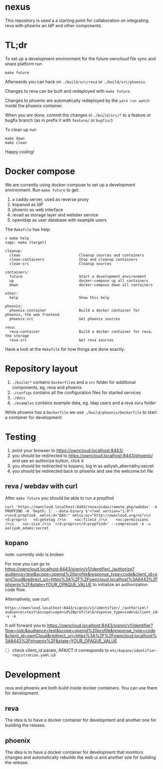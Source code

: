 # nexus

This repository is used a a starting point for collaboration on integrating reva with phoenix an IdP and other components.

# TL;dr

To set up a development environment for the future owncloud file sync and share platform run

```
make future
```

Afterwards you can hack on `./build/src/reva` or  `./build/src/phoenix`.

Changes to reva can be built and redeployed with `make future`.

Changes to phoenix are automatically redeployed by the `yarn run watch` inside the phoenix container.

When you are done, commit the changes in `./build/src/*` to a feature or bugfix branch (as in prefix it with `feature/` or `bugfix/`)

To clean up run

```
make down
make clean
```

Happy coding!

# Docker compose

We are currently using docker-compose to set up a development environment. Run `make future` to get:
1. a caddy server, used as reverse proxy
2. kopanod as IdP
3. phoenix es web interface
4. revad as storage layer and webdav service
5. openldap as user database with example users

The `Makefile` has help:
```
✗ make help
sage: make [target]

cleanup:
  clean                           Cleanup sources and containers
  clean-containers                Stop and cleanup containers
  clean-src                       Cleanup sources

containers:
  future                          Start a development environment
  up                              docker-compose up all containers
  down                            docker-compose down all containers

other:
  help                            Show this help

phoenix:
  phoenix-container               Build a docker container for phoenix, the web frontend
  phoenix-src                     Get phoenix sources

reva:
  reva-container                  Build a docker container for reva, the storage
  reva-src                        Get reva sources

```

Have a look at the `Makefile` for how things are done exactly.

# Repository layout

1. `./build/*` contains `Dockerfile`s and a `src` folder for additional components, eg. reva and phoenix
2. `./configs` contains all the configuration files for started services
3. `./docs`
4. `./examples` contains example data, eg. ldap users and a reva `data` folder

While phoenix has a `Dockerfile` we use `./build/phoenix/Dockerfile` to start a container for development.

# Testing

1. point your browser to https://owncloud.localhost:8443/
2. you should be redirected to https://owncloud.localhost:8443/phoenix/ and see an authorize button, click it
3. you should be redirected to kopano, log in as aaliyah_abernathy:secret
4. you should be redirected back to phoenix and see the welcome.txt file

## reva / webdav with curl

After `make future` you should be able to run a propfind

```
curl 'https://owncloud.localhost:8443/reva/ocdav/remote.php/webdav' -X PROPFIND -H 'Depth: 1' --data-binary $'<?xml version="1.0"?>\n<d:propfind  xmlns:d="DAV:" xmlns:oc="http://owncloud.org/ns">\n  <d:prop>\n   <d:getetag />\n    <oc:fileid />\n    <oc:permissions />\n    <oc:size />\n  </d:prop>\n</d:propfind>' --compressed -k -u aaliyah_adams:secret
```

## kopano

note: currently oidc is broken

For now you can go to https://owncloud.localhost:8443/signin/v1/identifier/_/authorize?audience=test&scope=openid%20profile&response_type=code&client_id=ownCloud&redirect_uri=https%3A%2F%2Fowncloud.localhost%3A8443%2Fphoenix%2F&state=YOUR_OPAQUE_VALUE to initialize an authorization code flow.

Alternatively, use curl:
```
https://owncloud.localhost:8443/signin/v1/identifier/_/authorize\?audience\=test\&scope\=openid%20profile\&response_type=code\&client_id=ownCloud\&redirect_uri=https%3A%2F%2Fowncloud.localhost%3A8443%2Fphoenix%2F\&state=YOUR_OPAQUE_VALUE -v -k
```
It will forward you to https://owncloud.localhost:8443/signin/v1/identifier?flow=oidc&audience=test&scope=openid%20profile&response_type=code&client_id=ownCloud&redirect_uri=https%3A%2F%2Fowncloud.localhost%3A8443%2Fphoenix%2F&state=YOUR_OPAQUE_VALUE

- [ ] check client_id param, AFAICT it corresponds to `etc/kopano/identifier-registration.yaml:L6`

# Development

reva and phoenix are both build inside docker containers. You can use them for development.

## reva

The idea is to have a docker container for development and another one for building the release.

## phoenix

The idea is to have a docker container for development that monitors changes and automatically rebuilds the web ui and another one for building the release.
